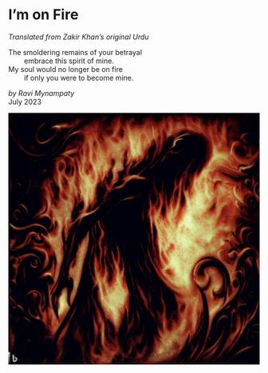# I’m on Fire  
_Translated from Zakir Khan’s original Urdu_  

The smoldering remains of your betrayal   
&nbsp;&nbsp;&nbsp;&nbsp;&nbsp;&nbsp;&nbsp;&nbsp;embrace this spirit of mine.  
My soul would no longer be on fire   
&nbsp;&nbsp;&nbsp;&nbsp;&nbsp;&nbsp;&nbsp;&nbsp;if only you were to become mine.  

_by Ravi Mynampaty_  
July 2023  

<img src="../poems/assets/images/fire5.jpeg" alt="Soul on fire" title="Soul on fire">
